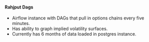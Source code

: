 #### Rahjput Dags

- Airflow instance with DAGs that pull in options chains every five minutes.
- Has ability to graph implied volatility surfaces.
- Currently has 6 months of data loaded in postgres instance.
